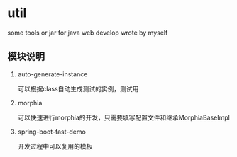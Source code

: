 # util
some tools or jar for java web develop wrote by myself

## 模块说明

1. auto-generate-instance

    可以根据class自动生成测试的实例，测试用
    
1. morphia

    可以快速进行morphia的开发，只需要填写配置文件和继承MorphiaBaseImpl<T>
    
1. spring-boot-fast-demo

    开发过程中可以复用的模板